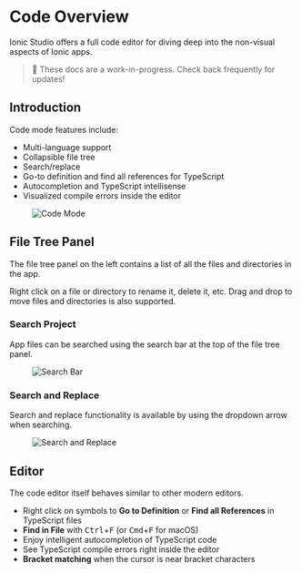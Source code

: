 ---
---

# Code Overview

Ionic Studio offers a full code editor for diving deep into the non-visual aspects of Ionic apps.

<blockquote>
🚧 These docs are a work-in-progress. Check back frequently for updates!
</blockquote>

## Introduction

Code mode features include:

* Multi-language support
* Collapsible file tree
* Search/replace
* Go-to definition and find all references for TypeScript
* Autocompletion and TypeScript intellisense
* Visualized compile errors inside the editor

<figure>
  <img alt="Code Mode" src="/docs/assets/img/studio/ss-code.png" />
</figure>

## File Tree Panel

The file tree panel on the left contains a list of all the files and directories in the app.

Right click on a file or directory to rename it, delete it, etc. Drag and drop to move files and directories is also supported.

### Search Project

App files can be searched using the search bar at the top of the file tree panel.

<figure>
  <img alt="Search Bar" src="/docs/assets/img/studio/ss-search-bar.png" />
</figure>

### Search and Replace

Search and replace functionality is available by using the dropdown arrow when searching.

<figure>
  <img alt="Search and Replace" src="/docs/assets/img/studio/ss-search-and-replace.png" />
</figure>

## Editor

The code editor itself behaves similar to other modern editors.

* Right click on symbols to **Go to Definition** or **Find all References** in TypeScript files
* **Find in File** with <kbd>Ctrl</kbd>+<kbd>F</kbd> (or <kbd>Cmd</kbd>+<kbd>F</kbd> for macOS)
* Enjoy intelligent autocompletion of TypeScript code
* See TypeScript compile errors right inside the editor
* **Bracket matching** when the cursor is near bracket characters